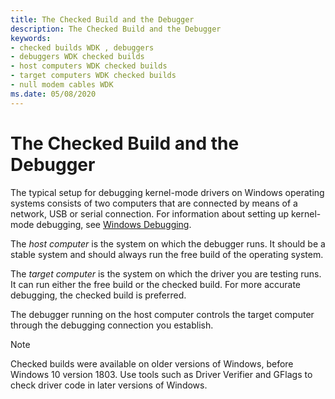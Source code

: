 ```yaml
---
title: The Checked Build and the Debugger
description: The Checked Build and the Debugger
keywords:
- checked builds WDK , debuggers
- debuggers WDK checked builds
- host computers WDK checked builds
- target computers WDK checked builds
- null modem cables WDK
ms.date: 05/08/2020
---
```


# The Checked Build and the Debugger

The typical setup for debugging kernel-mode drivers on Windows operating systems consists of two computers that are connected by means of a network, USB or serial connection. For information about setting up kernel-mode debugging, see [Windows Debugging](../debugger/index.md).

The *host computer* is the system on which the debugger runs. It should be a stable system and should always run the free build of the operating system.

The *target computer* is the system on which the driver you are testing runs. It can run either the free build or the checked build. For more accurate debugging, the checked build is preferred.

The debugger running on the host computer controls the target computer through the debugging connection you establish.

> [!NOTE]
> Checked builds were available on older versions of Windows, before Windows 10 version 1803.
> Use tools such as Driver Verifier and GFlags to check driver code in later versions of Windows.

